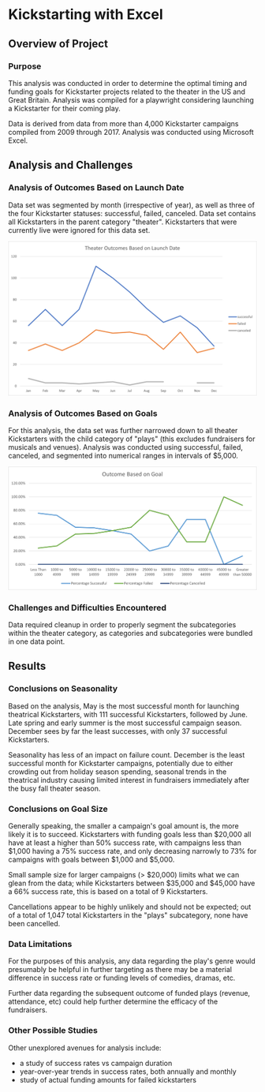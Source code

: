 # Kickstarting with Excel

## Overview of Project

### Purpose

This analysis was conducted in order to determine the optimal timing and funding goals for Kickstarter projects related to the theater in the US and Great Britain.  Analysis was compiled for a playwright considering launching a Kickstarter for their coming play.

Data is derived from data from more than 4,000 Kickstarter campaigns compiled from 2009 through 2017.  Analysis was conducted using Microsoft Excel.

## Analysis and Challenges

### Analysis of Outcomes Based on Launch Date

Data set was segmented by month (irrespective of year), as well as three of the four Kickstarter statuses: successful, failed, canceled.  Data set contains all Kickstarters in the parent category "theater".  Kickstarters that were currently live were ignored for this data set.

![img text](Resources/Theater_Outcomes_vs_Launch.png)

### Analysis of Outcomes Based on Goals

For this analysis, the data set was further narrowed down to all theater Kickstarters with the child category of "plays" (this excludes fundraisers for musicals and venues).  Analysis was conducted using successful, failed, canceled, and segmented into numerical ranges in intervals of $5,000.

![img text](Resources/Outcomes_vs_Goals.png)

### Challenges and Difficulties Encountered

Data required cleanup in order to properly segment the subcategories within the theater category, as categories and subcategories were bundled in one data point.

## Results

### Conclusions on Seasonality

Based on the analysis, May is the most successful month for launching theatrical Kickstarters, with 111 successful Kickstarters, followed by June.  Late spring and early summer is the most successful campaign season.  December sees by far the least successes, with only 37 successful Kickstarters.

Seasonality has less of an impact on failure count.  December is the least successful month for Kickstarter campaigns, potentially due to either crowding out from holiday season spending, seasonal trends in the theatrical industry causing limited interest in fundraisers immediately after the busy fall theater season.

### Conclusions on Goal Size

Generally speaking, the smaller a campaign's goal amount is, the more likely it is to succeed.  Kickstarters with funding goals less than $20,000 all have at least a higher than 50% success rate, with campaigns less than $1,000 having a 75% success rate, and only decreasing narrowly to 73% for campaigns with goals between $1,000 and $5,000.

Small sample size for larger campaigns (> $20,000) limits what we can glean from the data; while Kickstarters between $35,000 and $45,000 have a 66% success rate, this is based on a total of 9 Kickstarters.

Cancellations appear to be highly unlikely and should not be expected; out of a total of 1,047 total Kickstarters in the "plays" subcategory, none have been cancelled.

### Data Limitations

For the purposes of this analysis, any data regarding the play's genre would presumably be helpful in further targeting as there may be a material difference in success rate or funding levels of comedies, dramas, etc.

Further data regarding the subsequent outcome of funded plays (revenue, attendance, etc) could help further determine the efficacy of the fundraisers.

### Other Possible Studies

Other unexplored avenues for analysis include:
* a study of success rates vs campaign duration
* year-over-year trends in success rates, both annually and monthly
* study of actual funding amounts for failed kickstarters 



